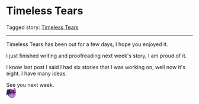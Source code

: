 # Timeless Tears

Tagged story: [Timeless Tears](https://www.fimfiction.net/story/539973/timeless-tears)

***

Timeless Tears has been out for a few days, I hope you enjoyed it.

I just finished writing and proofreading next week's story, I am proud of it.

I know last post I said I had six stories that I was working on, well now it's eight. I have many ideas.

See you next week.  
![:twilightsmile:](../../../emotes/twilightsmile.png)
